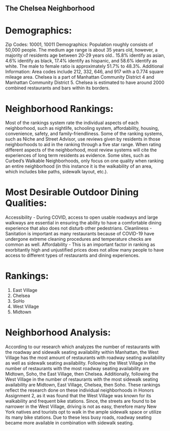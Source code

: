 ## The Chelsea Neighborhood

# Demographics:
Zip Codes: 10001, 10011
Demographics: Population roughly consists of 50,000 people. The medium age range is about
35 years old, however, a majority of residents age between 20-29 years old.. 15.8% identify as
asian, 4.6% identify as black, 17.4% identify as hispanic, and 58.6% identify as white. The male
to female ratio is approximately 51.7% to 48.3%.
Additional Information: Area codes include 212, 332, 646, and 917 with a 0.774 square
mileage area. Chelsea is a part of Manhattan Community District 4 and Manhattan Community
District 5. Chelsea is estimated to have around 2000 combined restaurants and bars within its
borders.

# Neighborhood Rankings:
Most of the rankings system rate the individual aspects of each neighborhood, such as nightlife, schooling system, affordability, housing, convenience, safety, and family-friendliness. Some of the ranking systems, such as Niche and Street Advisor, use reviews given by residents in those neighborhoods to aid in the ranking through a five star range. When rating different aspects of the neighborhood, most review systems will cite the experiences of long term residents as evidence. Some sites, such as Curbed’s Walkable Neighborhoods, only focus on one quality when ranking an entire neighborhood (in this instance it is the walkability of an area, which includes bike paths, sidewalk layout, etc.).

# Most Desirable Outdoor Dining Qualities:
Accessibility - During COVID, access to open usable roadways and large walkways are essential in ensuring the ability to have a comfortable dining experience that also does not disturb other pedestrians.
Cleanliness - Sanitation is important as many restaurants because of COVID-19 have undergone extreme cleaning procedures and temperature checks are common as well.
Affordability - This is an important factor in ranking as exorbitantly high and unjustified prices does not allow many people to have access to different types of restaurants and dining experiences.

# Rankings:
1. East Village
2. Chelsea
3. SoHo
4. West Village
5. Midtown

# Neighborhood Analysis:
According to our research which analyzes the number of restaurants with the roadway and sidewalk seating availability within Manhattan, the West Village has the most amount of restaurants with roadway seating availability as well as sidewalk seating availability. Following the West Village in the number of restaurants with the most roadway seating availability are Midtown, Soho, the East Village, then Chelsea. Additionally, following the West Village in the number of restaurants with the most sidewalk seating availability are Midtown, East Village, Chelsea, then Soho. These rankings reflect the research done on these individual neighborhoods in Honors Assignment 2, as it was found that the West Village was known for its walkability and frequent bike stations. Since, the streets are found to be narrower in the West Village, driving is not as easy, therefore many New York natives and tourists opt to walk in the ample sidewalk space or utilize its many bike stations. Due to these less busy roads, roadway seating became more available in combination with sidewalk seating. 



